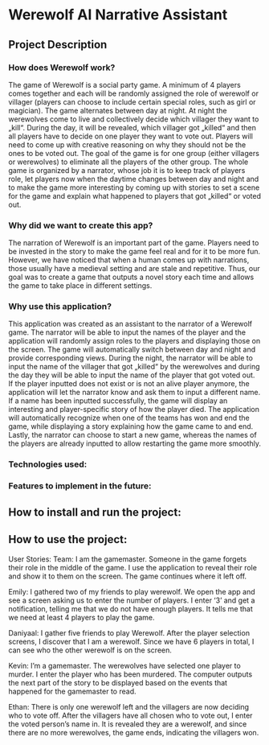 # Werewolf AI Narrative Assistant

## Project Description

### How does Werewolf work?
The game of Werewolf is a social party game. A minimum of 4 players comes together and each will be randomly assigned the role of werewolf or villager (players can choose to include certain special roles, such as girl or magician). The game alternates between day at night. At night the werewolves come to live and collectively decide which villager they want to „kill“. During the day, it will be revealed, which villager got „killed“ and then all players have to decide on one player they want to vote out. Players will need to come up with creative reasoning on why they should not be the ones to be voted out. The goal of the game is for one group (either villagers or werewolves) to eliminate all the players of the other group. The whole game is organized by a narrator, whose job it is to keep track of players role, let players now when the daytime changes between day and night and to make the game more interesting by coming up with stories to set a scene for the game and explain what happened to players that got „killed“ or voted out.

### Why did we want to create this app?
The narration of Werewolf is an important part of the game. Players need to be invested in the story to make the game feel real and for it to be more fun. However, we have noticed that when a human comes up with narrations, those usually have a medieval setting and are stale and repetitive. Thus, our goal was to create a game that outputs a novel story each time and allows the game to take place in different settings.

### Why use this application?
This application was created as an assistant to the narrator of a Werewolf game. The narrator will be able to input the names of the player and the application will randomly assign roles to the players and displaying those on the screen. The game will automatically switch between day and night and provide corresponding views. During the night, the narrator will be able to input the name of the villager that got „killed“ by the werewolves and during the day they will be able to input the name of the player that got voted out. If the player inputted does not exist or is not an alive player anymore, the application will let the narrator know and ask them to input a different name. If a name has been inputted successfully, the game will display an interesting and player-specific story of how the player died. The application will automatically recognize when one of the teams has won and end the game, while displaying a story explaining how the game came to and end. Lastly, the narrator can choose to start a new game, whereas the names of the players are already inputted to allow restarting the game more smoothly.

### Technologies used:

### Features to implement in the future:


## How to install and run the project:


## How to use the project:


User Stories:
Team: I am the gamemaster. Someone in the game forgets their role in the middle of the game. I use the application to reveal their role and show it to them on the screen. The game continues where it left off.

Emily: I gathered two of my friends to play werewolf. We open the app and see a screen asking us to enter the number of players. I enter ‘3’ and get a notification, telling me that we do not have enough players. It tells me that we need at least 4 players to play the game.

Daniyaal: I gather five friends to play Werewolf. After the player selection screens, I discover that I am a werewolf. Since we have 6 players in total, I can see who the other werewolf is on the screen.

Kevin: I’m a gamemaster. The werewolves have selected one player to murder. I enter the player who has been murdered. The computer outputs the next part of the story to be displayed based on the events that happened for the gamemaster to read.

Ethan: There is only one werewolf left and the villagers are now deciding who to vote off. After the villagers have all chosen who to vote out, I enter the voted person’s name in. It is revealed they are a werewolf, and since there are no more werewolves, the game ends, indicating the villagers won.


